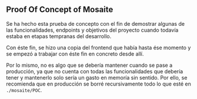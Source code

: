 ## Proof Of Concept of Mosaite

Se ha hecho esta prueba de concepto con el fin de demostrar algunas de las funcionalidades, endpoints y objetivos del proyecto cuando todavía estaba en etapas tempranas del desarrollo.

Con éste fin, se hizo una copia del frontend que había hasta ése momento y se empezó a trabajar con éste fin en concreto desde allí.

Por lo mismo, no es algo que se debería mantener cuando se pase a producción, ya que no cuenta con todas las funcionalidades que debería tener y mantenerlo solo sería un gasto en memoría sin sentido. Por ello, se recomienda que en producción se borré recursivamente todo lo que esté en `./mosaite/POC`.